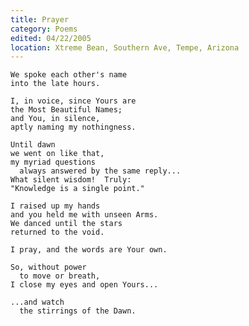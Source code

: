 ```yaml
---
title: Prayer
category: Poems
edited: 04/22/2005
location: Xtreme Bean, Southern Ave, Tempe, Arizona
---
```


    We spoke each other's name
    into the late hours.

    I, in voice, since Yours are
    the Most Beautiful Names;
    and You, in silence,
    aptly naming my nothingness.

    Until dawn
    we went on like that,
    my myriad questions
      always answered by the same reply...
    What silent wisdom!  Truly:
    "Knowledge is a single point."

    I raised up my hands
    and you held me with unseen Arms.
    We danced until the stars
    returned to the void.

    I pray, and the words are Your own.

    So, without power
      to move or breath,
    I close my eyes and open Yours...

    ...and watch
      the stirrings of the Dawn.


